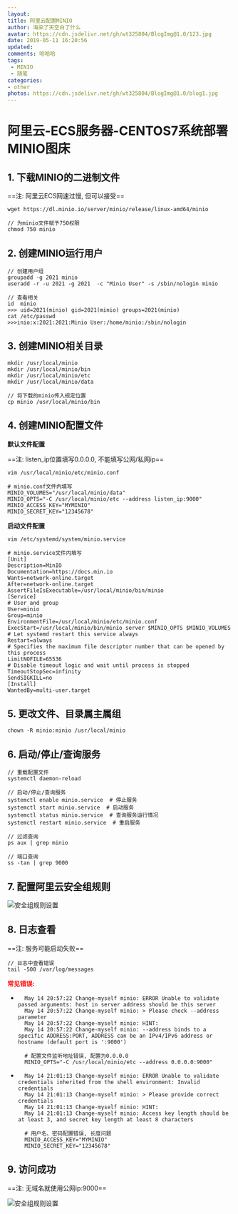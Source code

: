 ```yaml
---
layout:
title: 阿里云配置MINIO
author: 海染了天空白了什么
avatar: https://cdn.jsdelivr.net/gh/wt325804/BlogImg@1.0/123.jpg
date: 2019-05-11 16:20:56
updated:
comments: 哈哈哈
tags:
 - MINIO
 - 随笔
categories:
- other
photos: https://cdn.jsdelivr.net/gh/wt325804/BlogImg@1.0/blog1.jpg
---
```




# 阿里云-ECS服务器-CENTOS7系统部署MINIO图床

## 1. 下载MINIO的二进制文件

==注: 阿里云ECS网速过慢, 但可以接受== 

```
wget https://dl.minio.io/server/minio/release/linux-amd64/minio
```

```
// 为minio文件赋予750权限
chmod 750 minio
```

## 2. 创建MINIO运行用户

```
// 创建用户组
groupadd -g 2021 minio
useradd -r -u 2021 -g 2021  -c "Minio User" -s /sbin/nologin minio

// 查看相关
id  minio 
>>> uid=2021(minio) gid=2021(minio) groups=2021(minio)
cat /etc/passwd
>>>inio:x:2021:2021:Minio User:/home/minio:/sbin/nologin
```

## 3. 创建MINIO相关目录

```
mkdir /usr/local/minio
mkdir /usr/local/minio/bin
mkdir /usr/local/minio/etc
mkdir /usr/local/minio/data
```

```
// 将下载的minio传入规定位置
cp minio /usr/local/minio/bin
```

## 4. 创建MINIO配置文件

**默认文件配置**

==注: listen_ip位置填写0.0.0.0, 不能填写公网/私网ip== 

```
vim /usr/local/minio/etc/minio.conf
```

```
# minio.conf文件内填写
MINIO_VOLUMES="/usr/local/minio/data"
MINIO_OPTS="-C /usr/local/minio/etc --address listen_ip:9000"
MINIO_ACCESS_KEY="MYMINIO"
MINIO_SECRET_KEY="12345678"
```

**启动文件配置**

```
vim /etc/systemd/system/minio.service
```

```
# minio.service文件内填写
[Unit]
Description=MinIO
Documentation=https://docs.min.io
Wants=network-online.target
After=network-online.target
AssertFileIsExecutable=/usr/local/minio/bin/minio
[Service]
# User and group
User=minio
Group=minio
EnvironmentFile=/usr/local/minio/etc/minio.conf
ExecStart=/usr/local/minio/bin/minio server $MINIO_OPTS $MINIO_VOLUMES
# Let systemd restart this service always
Restart=always
# Specifies the maximum file descriptor number that can be opened by this process
LimitNOFILE=65536
# Disable timeout logic and wait until process is stopped
TimeoutStopSec=infinity
SendSIGKILL=no
[Install]
WantedBy=multi-user.target
```

## 5. 更改文件、目录属主属组

```
chown -R minio:minio /usr/local/minio
```

## 6. 启动/停止/查询服务

```
// 重载配置文件
systemctl daemon-reload

// 启动/停止/查询服务
systemctl enable minio.service  # 停止服务
systemctl start minio.service  # 启动服务
systemctl status minio.service  # 查询服务运行情况
systemctl restart minio.service  # 重启服务

// 过滤查询
ps aux | grep minio

// 端口查询
ss -tan | grep 9000
```

## 7. 配置阿里云安全组规则

![安全组规则设置](http://www.shichao521.top:9000/image/minio%E5%AE%89%E5%85%A8%E7%BB%84%E9%85%8D%E7%BD%AE.jpg?Content-Disposition=attachment%3B%20filename%3D%22minio%E5%AE%89%E5%85%A8%E7%BB%84%E9%85%8D%E7%BD%AE.jpg%22&X-Amz-Algorithm=AWS4-HMAC-SHA256&X-Amz-Credential=scsc%2F20210514%2F%2Fs3%2Faws4_request&X-Amz-Date=20210514T141341Z&X-Amz-Expires=432000&X-Amz-SignedHeaders=host&X-Amz-Signature=af75c1eff6cdf78fcc7510eb63e8a95dc4cbf3f78a02d63d7e6ea267618b0b77)

## 8. 日志查看

==注: 服务可能启动失败==

```
// 日志中查看错误
tail -500 /var/log/messages
```

**<font color=red>常见错误: </font>**

* ```
    May 14 20:57:22 Change-myself minio: ERROR Unable to validate passed arguments: host in server address should be this server
    May 14 20:57:22 Change-myself minio: > Please check --address parameter
    May 14 20:57:22 Change-myself minio: HINT:
    May 14 20:57:22 Change-myself minio: --address binds to a specific ADDRESS:PORT, ADDRESS can be an IPv4/IPv6 address or hostname (default port is ':9000')
    
    # 配置文件监听地址错误, 配置为0.0.0.0
    MINIO_OPTS="-C /usr/local/minio/etc --address 0.0.0.0:9000"
    ```

* ```
    May 14 21:01:13 Change-myself minio: ERROR Unable to validate credentials inherited from the shell environment: Invalid credentials
    May 14 21:01:13 Change-myself minio: > Please provide correct credentials
    May 14 21:01:13 Change-myself minio: HINT:
    May 14 21:01:13 Change-myself minio: Access key length should be at least 3, and secret key length at least 8 characters
    
    # 用户名、密码配置错误, 长度问题
    MINIO_ACCESS_KEY="MYMINIO"
    MINIO_SECRET_KEY="12345678"
    ```

## 9. 访问成功

==注: 无域名就使用公网ip:9000==

![安全组规则设置](http://www.shichao521.top:9000/image/%E8%AE%BF%E9%97%AE%E6%88%90%E5%8A%9F.jpg?Content-Disposition=attachment%3B%20filename%3D%22%E8%AE%BF%E9%97%AE%E6%88%90%E5%8A%9F.jpg%22&X-Amz-Algorithm=AWS4-HMAC-SHA256&X-Amz-Credential=scsc%2F20210514%2F%2Fs3%2Faws4_request&X-Amz-Date=20210514T143359Z&X-Amz-Expires=604800&X-Amz-SignedHeaders=host&X-Amz-Signature=f2381e0caf0d180a60a42d56be007f3820d8beb0fa44304b92e9f27622ecb04a)